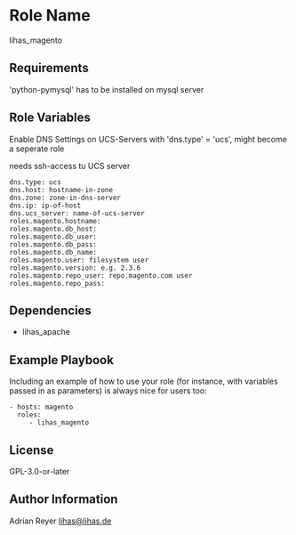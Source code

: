 Role Name
=========

lihas_magento

Requirements
------------

'python-pymysql' has to be installed on mysql server

Role Variables
--------------

Enable DNS Settings on UCS-Servers with 'dns.type' = 'ucs', might become a seperate role

needs ssh-access tu UCS server

```
dns.type: ucs
dns.host: hostname-in-zone
dns.zone: zone-in-dns-server
dns.ip: ip-of-host
dns.ucs_server: name-of-ucs-server
roles.magento.hostname:
roles.magento.db_host:
roles.magento.db_user:
roles.magento.db_pass:
roles.magento.db_name:
roles.magento.user: filesystem user
roles.magento.version: e.g. 2.3.6
roles.magento.repo_user: repo.magento.com user
roles.magento.repo_pass:
```

Dependencies
------------

* lihas_apache

Example Playbook
----------------

Including an example of how to use your role (for instance, with variables passed in as parameters) is always nice for users too:

    - hosts: magento
      roles:
         - lihas_magento

License
-------

GPL-3.0-or-later

Author Information
------------------

Adrian Reyer <lihas@lihas.de>
